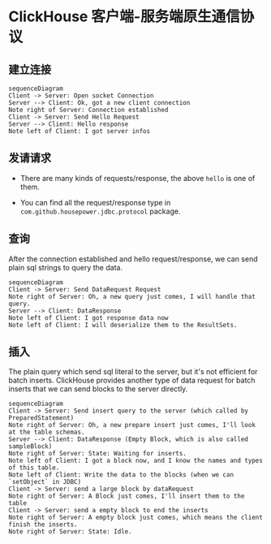 ClickHouse 客户端-服务端原生通信协议
===

## 建立连接

```mermaid
sequenceDiagram
Client -> Server: Open socket Connection
Server --> Client: Ok, got a new client connection
Note right of Server: Connection established
Client -> Server: Send Hello Request
Server --> Client: Hello response
Note left of Client: I got server infos
```

## 发请请求

- There are many kinds of requests/response, the above `hello` is one of them.

- You can find all the request/response type in `com.github.housepower.jdbc.protocol` package.

## 查询

After the connection established and hello request/response, we can send plain sql strings to query the data. 

```mermaid
sequenceDiagram
Client -> Server: Send DataRequest Request
Note right of Server: Oh, a new query just comes, I will handle that query.
Server --> Client: DataResponse
Note left of Client: I got response data now
Note left of Client: I will deserialize them to the ResultSets.
```

## 插入

The plain query which send sql literal to the server, but it's not efficient for batch inserts. ClickHouse provides another type of data request for batch inserts that we can send blocks to the server directly.

```mermaid
sequenceDiagram
Client -> Server: Send insert query to the server (which called by PreparedStatement)
Note right of Server: Oh, a new prepare insert just comes, I'll look at the table schemas.
Server --> Client: DataResponse (Empty Block, which is also called sampleBlock)
Note right of Server: State: Waiting for inserts.
Note left of Client: I got a block now, and I know the names and types of this table.
Note left of Client: Write the data to the blocks (when we can `setObject` in JDBC)
Client -> Server: send a large block by dataRequest
Note right of Server: A Block just comes, I'll insert them to the table
Client -> Server: send a empty block to end the inserts
Note right of Server: A empty block just comes, which means the client finish the inserts.
Note right of Server: State: Idle.
```

 

